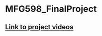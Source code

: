 # MFG598_FinalProject
## [Link to project videos](https://arizonastateu-my.sharepoint.com/:f:/g/personal/bmansoo1_sundevils_asu_edu/Ens82KVL-tZIhxDpG9_ICVcBFfyi8l7aNF2t9zIX7wlpPA?e=vP4bVS)
